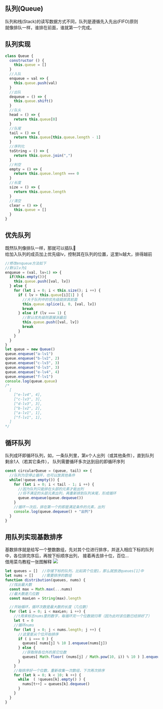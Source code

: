 ## 队列(Queue)
队列和栈(Stack)的读写数据方式不同，队列是遵循先入先出(FIFO)原则\
就像排队一样，谁排在前面，谁就第一个完成。
## 队列实现
```javascript
class Queue {
  constructor () {
    this.queue = []
  }
  //入队
  enqueue = val => {
    this.queue.push(val)
  }
  //出队
  dequeue = () => {
    this.queue.shift()
  }
  //队头
  head = () => {
    return this.queue[0]
  }
  //队尾
  tail = () => {
    return this.queue[this.queue.length - 1]
  }
  //序列化
  toString = () => {
    return this.queue.join(",")
  }
  //判空
  empty = () => {
    return this.queue.length === 0
  }
  //长度
  size = () => {
    return this.queue.length
  }
  //清空
  clear = () => {
    this.queue = []
  }
}
```
## 优先队列
既然队列像排队一样，那就可以插队:pushpin:\
给加入队列的成员加上优先级lv，控制其在队列的位置，这里lv越大，排得越前
```javascript
//修改enqueue方法如下
//默认lv为1
enqueue = (val, lv=1) => {
  if(this.empty()){
    this.queue.push([val, lv])
  } else {
    for (let i = 0; i < this.size(); i ++) {
      if ( lv > this.queue[i][1] ) {
        //大于队列中的优先级就排其前面
        this.queue.splice(i, 0, [val, lv])
        break
      } else if (lv === 1) {
        //默认优先级则直接派最后
        this.queue.push([val, lv])
        break
      }
    }
  }
}
let queue = new Queue()
queue.enqueue("a-lv1")
queue.enqueue("b-lv2", 2)
queue.enqueue("c-lv3", 3)
queue.enqueue("d-lv3", 3)
queue.enqueue("e-lv4", 4)
queue.enqueue("f-lv1")
console.log(queue.queue)
/*
  [
    ["e-lv4", 4],
    ["c-lv3", 3],
    ["d-lv3", 3],
    ["b-lv2", 2],
    ["a-lv1", 1],
    ["f-lv1", 1],
  ]
*/
```
## 循环队列
队列成环即循环队列，如，一条队列里，第x个人出列（或其他条件），直到队列剩余1人（若其它条件），
队列需要循环多次达到目的即循环序列
```javascript
const circularQueue = (queue, tail) => {
  //队列为空停止循环，也可以放其他条件
  while(!queue.empty()) {
    for (let i = 0; i < tail - 1; i ++) {
      //因为队列只能排在头部的元素才能出列
      //将不满足的头部元素出列，再重新排到队列末尾，形成循环
      queue.enqueue(queue.dequeue())
    }
    //循环一次后，排在第一个的即是满足条件的元素，出列
    console.log(queue.dequeue() + "出列")
  }
}
```
## 用队列实现基数排序
基数排序就是给写一个整数数组，先对其个位进行排序，并送入相应下标的队列中，各位排完序后，再按下标顺序出列，
接着再去排十位，百位...\
借用菜鸟教程一张图解释
![](https://www.runoob.com/wp-content/uploads/2019/03/radixSort.gif)
```javascript
let queues = []  //存储下标的队列，比如其个位是1，那么就放进queues[1]中
let nums = []    //需要排序的数组
function distribution(queues, nums) {
  //找出最大数
  const max = Math.max(...nums)
  //最大数是几位数
  const maxLen = String(max).length

  //开始循环，循环次数是最大数的长度（几位数）
  for (let i = 0; i < maxLen; i ++) {
    //t用来标志nums里的数字，每循环完一个位数就归零（因为此时该位数已经排好了）
    let t = 0
    //循环nums
    for (let j = 0; j < nums.length; j ++) {
      //这里是从个位开始排序
      if ( i === 0 ) {
        queues[ nums[j] % 10 ].enqueue(nums[j])
      } else {
        //获取除各位外的其它位数
        queues[ Math.floor( (nums[j] / Math.pow(10, i)) % 10 ) ].enqueue(nums[j])
      }
    }
    //每排序好一个位数，重新收集一次数组，下次再次排序
    for (let k = 0; k < 10; k ++) {
      while  ( !queues[k].empty() ) {
        nums[t++] = queues[k].dequeue()
      }
    }
  }
}
```

